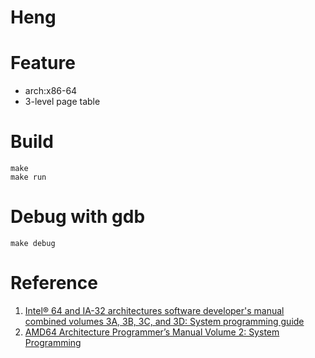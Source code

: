 # Heng

# Feature

- arch:x86-64
- 3-level page table

# Build
    
    make
    make run

# Debug with gdb

    make debug

# Reference
1. [Intel® 64 and IA-32 architectures software developer's  manual combined volumes 3A, 3B, 3C, and 3D: System programming guide](https://www.intel.com/content/www/us/en/developer/articles/technical/intel-sdm.html)
2. [AMD64 Architecture Programmer’s Manual Volume 2: System Programming](https://developer.amd.com/resources/developer-guides-manuals/)